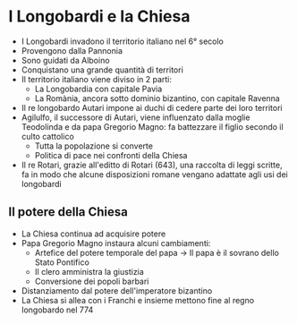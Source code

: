 # I Longobardi e la Chiesa

- I Longobardi invadono il territorio italiano nel 6° secolo
- Provengono dalla Pannonia
- Sono guidati da Alboino
- Conquistano una grande quantità di territori
- Il territorio italiano viene diviso in 2 parti:
	- La Longobardia con capitale Pavia
	- La Romània, ancora sotto dominio bizantino, con capitale Ravenna
- Il re longobardo Autari impone ai duchi di cedere parte dei loro territori
- Agilulfo, il successore di Autari, viene influenzato dalla moglie Teodolinda e da papa Gregorio Magno: fa battezzare il figlio secondo il culto cattolico
	- Tutta la popolazione si converte
	- Politica di pace nei confronti della Chiesa
- Il re Rotari, grazie all'editto di Rotari (643), una raccolta di leggi scritte, fa in modo che alcune disposizioni romane vengano adattate agli usi dei longobardi

## Il potere della Chiesa

- La Chiesa continua ad acquisire potere
- Papa Gregorio Magno instaura alcuni cambiamenti:
	- Artefice del potere temporale del papa → Il papa è il sovrano dello Stato Pontifico
	- Il clero amministra la giustizia
	- Conversione dei popoli barbari
- Distanziamento dal potere dell'imperatore bizantino
- La Chiesa si allea con i Franchi e insieme mettono fine al regno longobardo nel 774